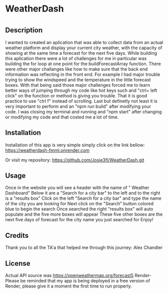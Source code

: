 # WeatherDash

# <WeatherDash>

## Description

I wanted to created an aplication that was able to collect data from an actual weather platform and display your current city weather, 
with the capacity of showing at the same time a forecast for the next five days. While building this aplication there were a lot of challenges for me in particular was building the for loop at one point for the buildForecastArray function. There were other major challanges like how to make sure that the back end information was reflecting in the front end. For example I had major trouble trying to show the windspeed and the temperature in the little forecast boxes. With that being said those major challenges forced me to learn better ways of jumping through my code like hot keys such and "ctrl+ left click" on the function or method is giving you trouble. That it is good practice to use "ctrl f" instead of scrolling. Last but definetly not least it is very important to perform and an "npm run build" after modifying your code. I was closing my terminal and running and "npm start" after changing or modifying my code and that costed me a lot of time.

## Installation

Installation of this app is very simple simply click on the link bellow:
https://weatherdash-fmml.onrender.com

Or visit my repository:
https://github.com/Josie3fl/WeatherDash.git


## Usage

Once in the website you will see a header with the name of " Weather Dashboard"
Below it are a "Search for a city bar" to the left and to the right is a "results box"
Click on the left "Search for a city bar" and type the name of the city you are looking for
Next click on the "Search" button colored blue to begin the search
Once searched the right "results box" will auto populate and the five more boxes will appear
These five other boxes are the next five days of forecast for the city name you just searched for
Enjoy!

## Credits

Thank you to all the TA'a that helped me through this journey:
Alex
Chandler

## License
Actual API source was https://openweathermap.org/forecast5
Render- Please be reminded that my app is being deployed in a free version of Render, please give it a moment the first time to run properly.

